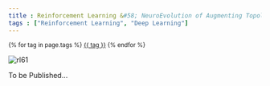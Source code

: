 ```yaml
---
title : Reinforcement Learning &#58; NeuroEvolution of Augmenting Topologies(NEAT)
tags : ["Reinforcement Learning", "Deep Learning"]
---
```

<small>
    {% for tag in page.tags %}
    <a href="/tags/{{ tag }}/">{{ tag }}</a>
    {% endfor %}
</small>

![rl61](https://github.com/nnrg/opennero/wiki/neuroevolution.png)

To be Published...
